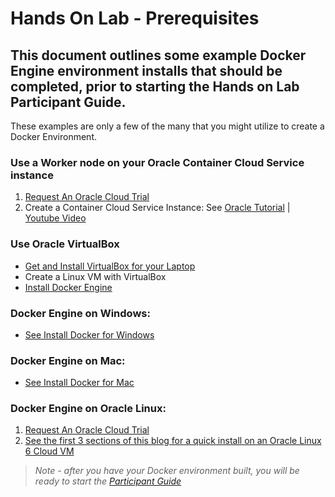 # Hands On Lab - Prerequisites

## This document outlines some example Docker Engine environment installs that should be completed, prior to starting the Hands on Lab Participant Guide.  

These examples are only a few of the many that you might utilize to create a Docker Environment.


### Use a Worker node on your Oracle Container Cloud Service instance

1. [Request An Oracle Cloud Trial](https://cloud.oracle.com/tryit)
2. Create a Container Cloud Service Instance: See [Oracle Tutorial](http://www.oracle.com/webfolder/technetwork/tutorials/obe/cloud/container_cloud/creating_an_occs_service_instance/creating_occs_instance.html) | [Youtube Video](http://apexapps.oracle.com/pls/apex/f?p=44785:265:0::::P265_CONTENT_ID:19524)

### Use Oracle VirtualBox

* [Get and Install VirtualBox for your Laptop](http://www.oracle.com/technetwork/server-storage/virtualbox/overview/index.html)
* Create a Linux VM with VirtualBox
* [Install Docker Engine](https://docs.docker.com/engine/installation/linux/)

### Docker Engine on Windows:

* [See Install Docker for Windows](https://docs.docker.com/docker-for-windows/install/)

### Docker Engine on Mac:

* [See Install Docker for Mac](https://docs.docker.com/docker-for-mac/install/)

### Docker Engine on Oracle Linux:

1. [Request An Oracle Cloud Trial](https://cloud.oracle.com/tryit)
2. [See the first 3 sections of this blog for a quick install on an Oracle Linux 6 Cloud VM](https://community.oracle.com/community/cloud_computing/infrastructure-as-a-service-iaas/oracle-container-cloud-service/blog/2017/01/26/the-fast-path-to-a-private-docker-registry-on-oracle-public-cloud)

> *Note - after you have your Docker environment built, you will be ready to start the [Participant Guide](../master/Participant-Guide.md)* 
